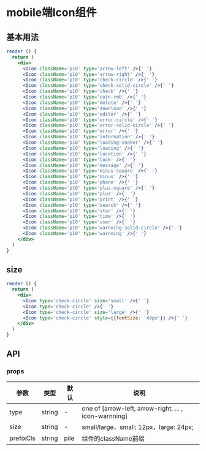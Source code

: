 # mobile端Icon组件

## 基本用法

```jsx harmony
render () {
  return (
    <div>
      <Icon className='p10' type='arrow-left' />{' '}
      <Icon className='p10' type='arrow-right' />{' '}
      <Icon className='p10' type='check-circle' />{' '}
      <Icon className='p10' type='check-solid-circle' />{' '}
      <Icon className='p10' type='check' />{' '}
      <Icon className='p10' type='coin-rmb' />{' '}
      <Icon className='p10' type='delete' />{' '}
      <Icon className='p10' type='download' />{' '}
      <Icon className='p10' type='editor' />{' '}
      <Icon className='p10' type='error-circle' />{' '}
      <Icon className='p10' type='error-solid-circle' />{' '}
      <Icon className='p10' type='error' />{' '}
      <Icon className='p10' type='information' />{' '}
      <Icon className='p10' type='loading-snaker' />{' '}
      <Icon className='p10' type='loading' />{' '}
      <Icon className='p10' type='location' />{' '}
      <Icon className='p10' type='lock' />{' '}
      <Icon className='p10' type='message' />{' '}
      <Icon className='p10' type='minus-square' />{' '}
      <Icon className='p10' type='minus' />{' '}
      <Icon className='p10' type='phone' />{' '}
      <Icon className='p10' type='plus-square' />{' '}
      <Icon className='p10' type='plus' />{' '}
      <Icon className='p10' type='print' />{' '}
      <Icon className='p10' type='search' />{' '}
      <Icon className='p10' type='star' />{' '}
      <Icon className='p10' type='time' />{' '}
      <Icon className='p10' type='user' />{' '}
      <Icon className='p10' type='warnning-solid-circle' />{' '}
      <Icon className='p10' type='warnning' />{' '}
    </div>
  )
}
```

## size

```jsx harmony
render () {
  return (
    <div>
      <Icon type='check-circle' size='small' />{' '}
      <Icon type='check-circle' />{' '}
      <Icon type='check-circle' size='large' />{' '}
      <Icon type='check-circle' style={{fontSize: '40px'}} />{' '}
    </div>
  )
}
```


## API

### props

|   参数    |   类型   |   默认  |   说明     |
|-----------|----------|------------|-------------------|
| type  |  string  |  -      | one of [arrow-left, arrow-right, ... , icon-warnning]  |
| size  |  string  |  -      | small/large，small: 12px，large: 24px; |
| prefixCls     | string     |  pile    | 组件的className前缀 |
